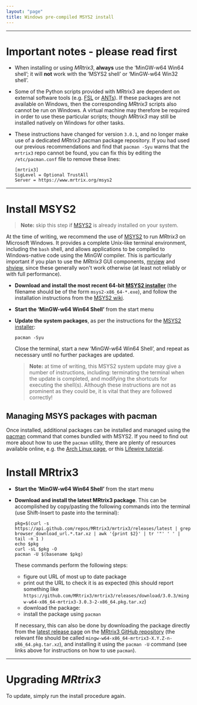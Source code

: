 ```yaml
---
layout: "page"
title: Windows pre-compiled MSYS2 install
---
```


---


Important notes - please read first
===================================


- When installing or using *MRtrix3*, **always** use the ‘MinGW-w64 Win64
  shell’; it will **not** work with the ‘MSYS2 shell’ or ‘MinGW-w64 Win32
  shell’.

- Some of the Python scripts provided with MRtrix3 are dependent on external
  software tools (e.g. [FSL](https://fsl.fmrib.ox.ac.uk/fsl/fslwiki) or
  [ANTs](http://stnava.github.io/ANTs/)). If these packages are not available
  on Windows, then the corresponding *MRtrix3* scripts also cannot be run on
  Windows.  A virtual machine may therefore be required in order to use these
  particular scripts; though *MRtrix3* may still be installed natively on
  Windows for other tasks.

- These instructions have changed for version `3.0.1`, and no longer make use
  of a dedicated *MRtrix3* pacman package repository. If you had used our
  previous recommendations and find that `pacman -Syu` warns that the `mrtrix3`
  repo cannot be found, you can fix this by editing the `/etc/pacman.conf` file
  to remove these lines:
  ```
  [mrtrix3]
  SigLevel = Optional TrustAll
  Server = https://www.mrtrix.org/msys2
  ```

---


Install MSYS2
=============

> **Note:** skip this step if [MSYS2](https://www.msys2.org/) is already installed on
> your system. 

At the time of writing, we recommend the use of [MSYS2](https://www.msys2.org/)
to run *MRtrix3* on Microsoft Windows. It provides a complete Unix-like
terminal environment, including the `bash` shell, and allows applications to be
compiled to Windows-native code using the MinGW compiler. This is particularly
important if you plan to use the *MRtrix3* GUI components,
[mrview](https://mrtrix.readthedocs.io/en/latest/reference/commands/mrview.html) 
and
[shview](https://mrtrix.readthedocs.io/en/latest/reference/commands/shview.html),
since these generally won't work otherwise (at least not reliably or with full
performance).

- **Download and install the most recent 64-bit
  [MSYS2 installer](https://www.msys2.org/)** (the filename should be of the
  form `msys2-x86_64-*.exe`), and follow the installation instructions from
  the [MSYS2 wiki](https://www.msys2.org/wiki/MSYS2-installation/).

- **Start the ‘MinGW-w64 Win64 Shell’** from the start menu

- **Update the system packages**, as per the instructions for the
  [MSYS2 installer](https://www.msys2.org/):
  ```
  pacman -Syu
  ```
  Close the terminal, start a new ‘MinGW-w64 Win64 Shell’, and repeat as
  necessary until no further packages are updated.

  > **Note:** at time of writing, this MSYS2 system update may give a number of
  > instructions, including: terminating the terminal when the update is
  > completed, and modifying the shortcuts for executing the shell(s). Although
  > these instructions are not as prominent as they could be, it is vital that
  > they are followed correctly!


Managing MSYS packages with pacman
----------------------------------

Once installed, additional packages can be installed and managed using the
[pacman](https://www.archlinux.org/pacman/pacman.8.html) command that comes
bundled with MSYS2.  If you need to find out more about how to use the `pacman`
utility, there are plenty of resources available online, e.g. the 
[Arch Linux page](https://wiki.archlinux.org/index.php/pacman), or this 
[Lifewire tutorial](https://www.lifewire.com/using-the-pacman-package-manager-4018823).



Install MRtrix3
===============

- **Start the ‘MinGW-w64 Win64 Shell’** from the start menu

- **Download and install the latest MRtrix3 package**.  This can be
  accomplished by copy/pasting the following commands
  into the terminal (use Shift-Insert to paste into the terminal):
  
  ```
  pkg=$(curl -s https://api.github.com/repos/MRtrix3/mrtrix3/releases/latest | grep browser_download_url.*.tar.xz | awk '{print $2}' | tr '"' ' ' | tail -n 1 )
  echo $pkg
  curl -sL $pkg -O
  pacman -U $(basename $pkg)
  ```
 
  These commands perform the following steps:
  - figure out URL of most up to date package
  - print out the URL to check it is as expected (this should report something like `https://github.com/MRtrix3/mrtrix3/releases/download/3.0.3/mingw-w64-x86_64-mrtrix3-3.0.3-2-x86_64.pkg.tar.xz`)
  - download the package:
  - install the package using `pacman`
    

  If necessary, this can also be done by downloading the package directly from 
  the [latest release page](https://github.com/MRtrix3/mrtrix3/releases/latest)
  on the [MRtrix3 GitHub repository](https://github.com/MRtrix3/mrtrix3) (the
  relevant file should be called `mingw-w64-x86_64-mrtrix3-X.Y.Z-n-x86_64.pkg.tar.xz`), and
  installing it using the `pacman -U` command (see links above for instructions
  on how to use `pacman`).

---

Upgrading *MRtrix3*
===================

To update, simply run the install procedure again.

